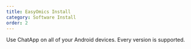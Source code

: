 ```yaml
---
title: EasyOmics Install
category: Software Install
order: 2
---
```


Use ChatApp on all of your Android devices. Every version is supported.
